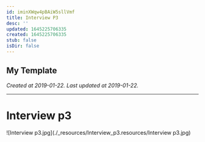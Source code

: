 ```yaml
---
id: iminXWqw4pBAiW5sllVmf
title: Interview P3
desc: ''
updated: 1645225706335
created: 1645225706335
stub: false
isDir: false
---
```

My Template
---

_Created at 2019-01-22._
_Last updated at 2019-01-22._




---

# Interview p3


![Interview p3.jpg](./_resources/Interview_p3.resources/Interview p3.jpg)

